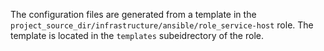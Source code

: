 The configuration files are generated from a template in the `project_source_dir/infrastructure/ansible/role_service-host` role. The template is located in the `templates` subeidrectory of the role.